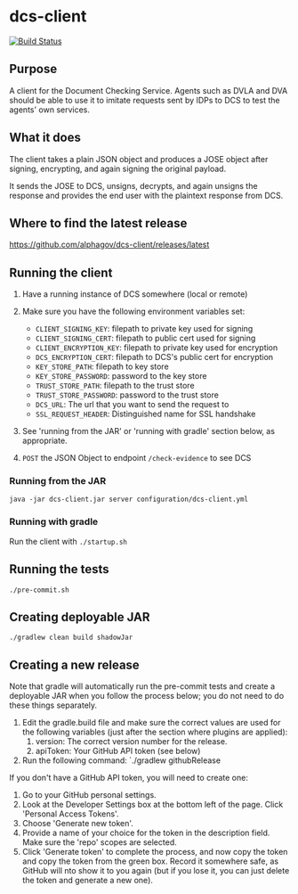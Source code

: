 # dcs-client

[![Build Status](https://travis-ci.org/alphagov/dcs-client.svg?branch=master)](https://travis-ci.org/alphagov/dcs-client)

## Purpose

A client for the Document Checking Service. Agents such as DVLA and DVA should be able to use it to imitate requests sent by IDPs to DCS to test the agents' own services. 

## What it does

The client takes a plain JSON object and produces a JOSE object after signing, encrypting, and again signing the original payload. 

It sends the JOSE to DCS, unsigns, decrypts, and again unsigns the response and provides the end user with the plaintext response from DCS.

## Where to find the latest release

https://github.com/alphagov/dcs-client/releases/latest

## Running the client

1. Have a running instance of DCS somewhere (local or remote)
1. Make sure you have the following environment variables set:

	* `CLIENT_SIGNING_KEY`: filepath to private key used for signing
	* `CLIENT_SIGNING_CERT`: filepath to public cert used for signing
	* `CLIENT_ENCRYPTION_KEY`: filepath to private key used for encryption
	* `DCS_ENCRYPTION_CERT`: filepath to DCS's public cert for encryption
	* `KEY_STORE_PATH`: filepath to key store
	* `KEY_STORE_PASSWORD`: password to the key store
	* `TRUST_STORE_PATH`: filepath to the trust store
	* `TRUST_STORE_PASSWORD`: password to the trust store
	* `DCS_URL`: The url that you want to send the request to
	* `SSL_REQUEST_HEADER`: Distinguished name for SSL handshake

1. See 'running from the JAR' or 'running with gradle' section below, as appropriate.
1. `POST` the JSON Object to endpoint `/check-evidence` to see DCS

### Running from the JAR

    java -jar dcs-client.jar server configuration/dcs-client.yml

### Running with gradle

Run the client with `./startup.sh`

## Running the tests

`./pre-commit.sh`

## Creating deployable JAR

`./gradlew clean build shadowJar`

## Creating a new release

Note that gradle will automatically run the pre-commit tests and create a deployable JAR when you follow the process below; you do not need to do these things separately.

1. Edit the gradle.build file and make sure the correct values are used for the following variables (just after the section where plugins are applied):
    1. version: The correct version number for the release.
    1. apiToken: Your GitHub API token (see below)
1. Run the following command: `./gradlew githubRelease

If you don't have a GitHub API token, you will need to create one:

1. Go to your GitHub personal settings.
1. Look at the Developer Settings box at the bottom left of the page.  Click 'Personal Access Tokens'.
1. Choose 'Generate new token'.
1. Provide a name of your choice for the token in the description field.  Make sure the 'repo' scopes are selected.
1. Click 'Generate token' to complete the process, and now copy the token and copy the token from the green box.  Record it somewhere safe, as GitHub will nto show it to you again (but if you lose it, you can just delete the token and generate a new one).
